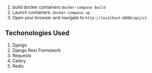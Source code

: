 
1. build docker containers
`docker-compose build`
2. Launch containers:
`docker-compose up`
3. Open your browser and navigate to `http://localhost:8000/api/v1`

## Techonologies Used
1. Django
2. Django Rest Framework
3. Requests
4. Celery
5. Redis
